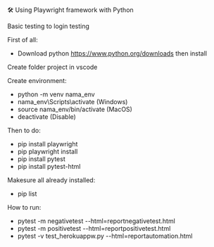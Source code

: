 🛠️ Using Playwright framework with Python

Basic testing to login testing

First of all:
- Download python https://www.python.org/downloads then install

Create folder project in vscode

Create environment:
- python -m venv nama_env
- nama_env\Scripts\activate (Windows)
- source nama_env/bin/activate (MacOS)
- deactivate (Disable)

Then to do:
- pip install playwright
- pip playwright install
- pip install pytest
- pip install pytest-html

Makesure all already installed:
- pip list

How to run:
- pytest -m negativetest --html=reportnegativetest.html
- pytest -m positivetest --html=reportpositivetest.html
- pytest -v test_herokuappw.py --html=reportautomation.html
